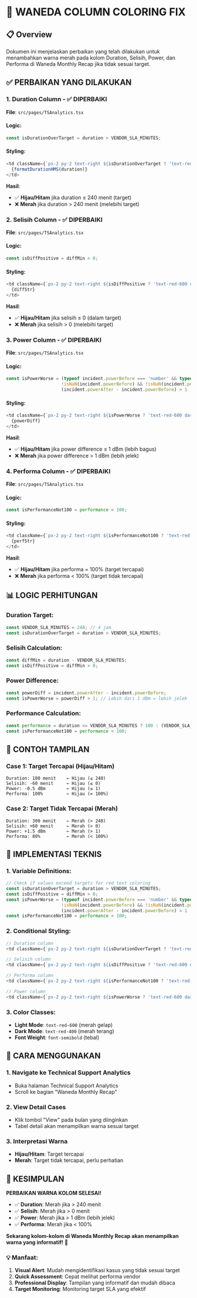 # 🎨 WANEDA COLUMN COLORING FIX

## 📋 Overview

Dokumen ini menjelaskan perbaikan yang telah dilakukan untuk menambahkan warna merah pada kolom Duration, Selisih, Power, dan Performa di Waneda Monthly Recap jika tidak sesuai target.

## ✅ PERBAIKAN YANG DILAKUKAN

### **1. Duration Column - ✅ DIPERBAIKI**
**File**: `src/pages/TSAnalytics.tsx`

#### **Logic:**
```typescript
const isDurationOverTarget = duration > VENDOR_SLA_MINUTES;
```

#### **Styling:**
```typescript
<td className={`px-2 py-2 text-right ${isDurationOverTarget ? 'text-red-600 dark:text-red-400 font-semibold' : ''}`}>
  {formatDurationHMS(duration)}
</td>
```

**Hasil**: 
- ✅ **Hijau/Hitam** jika duration ≤ 240 menit (target)
- ❌ **Merah** jika duration > 240 menit (melebihi target)

### **2. Selisih Column - ✅ DIPERBAIKI**
**File**: `src/pages/TSAnalytics.tsx`

#### **Logic:**
```typescript
const isDiffPositive = diffMin > 0;
```

#### **Styling:**
```typescript
<td className={`px-2 py-2 text-right ${isDiffPositive ? 'text-red-600 dark:text-red-400 font-semibold' : ''}`}>
  {diffStr}
</td>
```

**Hasil**: 
- ✅ **Hijau/Hitam** jika selisih ≤ 0 (dalam target)
- ❌ **Merah** jika selisih > 0 (melebihi target)

### **3. Power Column - ✅ DIPERBAIKI**
**File**: `src/pages/TSAnalytics.tsx`

#### **Logic:**
```typescript
const isPowerWorse = (typeof incident.powerBefore === 'number' && typeof incident.powerAfter === 'number' && 
                     !isNaN(incident.powerBefore) && !isNaN(incident.powerAfter)) ? 
                     (incident.powerAfter - incident.powerBefore) > 1 : false;
```

#### **Styling:**
```typescript
<td className={`px-2 py-2 text-right ${isPowerWorse ? 'text-red-600 dark:text-red-400 font-semibold' : ''}`}>
  {powerDiff}
</td>
```

**Hasil**: 
- ✅ **Hijau/Hitam** jika power difference ≤ 1 dBm (lebih bagus)
- ❌ **Merah** jika power difference > 1 dBm (lebih jelek)

### **4. Performa Column - ✅ DIPERBAIKI**
**File**: `src/pages/TSAnalytics.tsx`

#### **Logic:**
```typescript
const isPerformanceNot100 = performance < 100;
```

#### **Styling:**
```typescript
<td className={`px-2 py-2 text-right ${isPerformanceNot100 ? 'text-red-600 dark:text-red-400 font-semibold' : ''}`}>
  {perfStr}
</td>
```

**Hasil**: 
- ✅ **Hijau/Hitam** jika performa = 100% (target tercapai)
- ❌ **Merah** jika performa < 100% (target tidak tercapai)

## 📊 LOGIC PERHITUNGAN

### **Duration Target:**
```typescript
const VENDOR_SLA_MINUTES = 240; // 4 jam
const isDurationOverTarget = duration > VENDOR_SLA_MINUTES;
```

### **Selisih Calculation:**
```typescript
const diffMin = duration - VENDOR_SLA_MINUTES;
const isDiffPositive = diffMin > 0;
```

### **Power Difference:**
```typescript
const powerDiff = incident.powerAfter - incident.powerBefore;
const isPowerWorse = powerDiff > 1; // Lebih dari 1 dBm = lebih jelek
```

### **Performance Calculation:**
```typescript
const performance = duration <= VENDOR_SLA_MINUTES ? 100 : (VENDOR_SLA_MINUTES / duration) * 100;
const isPerformanceNot100 = performance < 100;
```

## 🎯 CONTOH TAMPILAN

### **Case 1: Target Tercapai (Hijau/Hitam)**
```
Duration: 180 menit    ← Hijau (≤ 240)
Selisih: -60 menit     ← Hijau (≤ 0)
Power: -0.5 dBm        ← Hijau (≤ 1)
Performa: 100%         ← Hijau (= 100%)
```

### **Case 2: Target Tidak Tercapai (Merah)**
```
Duration: 300 menit    ← Merah (> 240)
Selisih: +60 menit     ← Merah (> 0)
Power: +1.5 dBm        ← Merah (> 1)
Performa: 80%          ← Merah (< 100%)
```

## 🔧 IMPLEMENTASI TEKNIS

### **1. Variable Definitions:**
```typescript
// Check if values exceed targets for red text coloring
const isDurationOverTarget = duration > VENDOR_SLA_MINUTES;
const isDiffPositive = diffMin > 0;
const isPowerWorse = (typeof incident.powerBefore === 'number' && typeof incident.powerAfter === 'number' && 
                     !isNaN(incident.powerBefore) && !isNaN(incident.powerAfter)) ? 
                     (incident.powerAfter - incident.powerBefore) > 1 : false;
const isPerformanceNot100 = performance < 100;
```

### **2. Conditional Styling:**
```typescript
// Duration column
<td className={`px-2 py-2 text-right ${isDurationOverTarget ? 'text-red-600 dark:text-red-400 font-semibold' : ''}`}>

// Selisih column
<td className={`px-2 py-2 text-right ${isDiffPositive ? 'text-red-600 dark:text-red-400 font-semibold' : ''}`}>

// Performa column
<td className={`px-2 py-2 text-right ${isPerformanceNot100 ? 'text-red-600 dark:text-red-400 font-semibold' : ''}`}>

// Power column
<td className={`px-2 py-2 text-right ${isPowerWorse ? 'text-red-600 dark:text-red-400 font-semibold' : ''}`}>
```

### **3. Color Classes:**
- **Light Mode**: `text-red-600` (merah gelap)
- **Dark Mode**: `text-red-400` (merah terang)
- **Font Weight**: `font-semibold` (tebal)

## 📝 CARA MENGGUNAKAN

### **1. Navigate ke Technical Support Analytics**
- Buka halaman Technical Support Analytics
- Scroll ke bagian "Waneda Monthly Recap"

### **2. View Detail Cases**
- Klik tombol "View" pada bulan yang diinginkan
- Tabel detail akan menampilkan warna sesuai target

### **3. Interpretasi Warna**
- **Hijau/Hitam**: Target tercapai
- **Merah**: Target tidak tercapai, perlu perhatian

## 🎉 KESIMPULAN

**PERBAIKAN WARNA KOLOM SELESAI!**

- ✅ **Duration**: Merah jika > 240 menit
- ✅ **Selisih**: Merah jika > 0 menit
- ✅ **Power**: Merah jika > 1 dBm (lebih jelek)
- ✅ **Performa**: Merah jika < 100%

**Sekarang kolom-kolom di Waneda Monthly Recap akan menampilkan warna yang informatif!** 🚀

### **💡 Manfaat:**
1. **Visual Alert**: Mudah mengidentifikasi kasus yang tidak sesuai target
2. **Quick Assessment**: Cepat melihat performa vendor
3. **Professional Display**: Tampilan yang informatif dan mudah dibaca
4. **Target Monitoring**: Monitoring target SLA yang efektif
